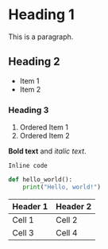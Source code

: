 # Heading 1
This is a paragraph.

## Heading 2
* Item 1
* Item 2

### Heading 3
1. Ordered Item 1
2. Ordered Item 2

**Bold text** and *italic text*.

`Inline code`

```python
def hello_world():
    print("Hello, world!")
```

| Header 1 | Header 2 |
| -------- | -------- |
| Cell 1   | Cell 2   |
| Cell 3   | Cell 4   |

